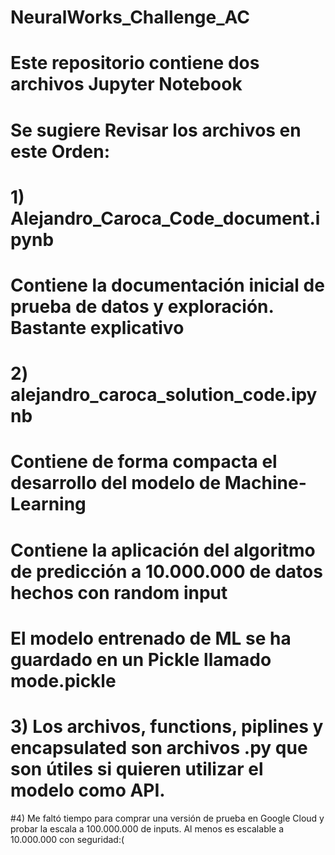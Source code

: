 # NeuralWorks_Challenge_AC

# Este repositorio contiene dos archivos Jupyter Notebook
# Se sugiere Revisar los archivos en este Orden: 

# 1) Alejandro_Caroca_Code_document.ipynb
# Contiene la documentación inicial de prueba de datos y exploración. Bastante explicativo
# 2) alejandro_caroca_solution_code.ipynb
# Contiene de forma compacta el desarrollo del modelo de Machine-Learning 
# Contiene la aplicación del algoritmo de predicción a 10.000.000 de datos hechos con random input
# El modelo entrenado de ML se ha guardado en un Pickle llamado mode.pickle



# 3) Los archivos, functions, piplines y encapsulated son archivos .py que son útiles si quieren utilizar el modelo como API.

#4) Me faltó tiempo para comprar una versión de prueba en Google Cloud y probar la escala a 100.000.000 de inputs. Al menos es escalable a 10.000.000 con seguridad:(
